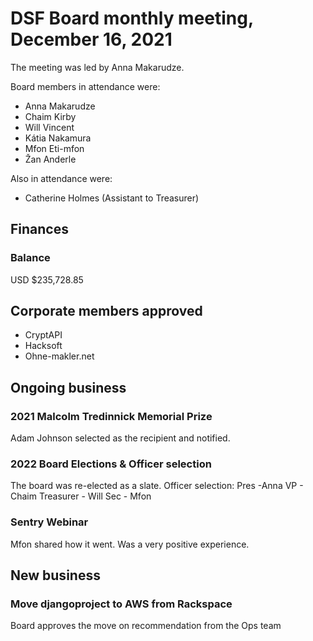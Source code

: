 # DSF Board monthly meeting, December 16, 2021

The meeting was led by Anna Makarudze.

Board members in attendance were:

- Anna Makarudze
- Chaim Kirby
- Will Vincent
- Kátia Nakamura
- Mfon Eti-mfon
- Žan Anderle

Also in attendance were:

- Catherine Holmes (Assistant to Treasurer)

## Finances

### Balance

USD $235,728.85

## Corporate members approved

- CryptAPI
- Hacksoft
- Ohne-makler.net

## Ongoing business

### 2021 Malcolm Tredinnick Memorial Prize

Adam Johnson selected as the recipient and notified.

### 2022 Board Elections & Officer selection

The board was re-elected as a slate. Officer selection: Pres -Anna VP - Chaim Treasurer - Will Sec - Mfon

### Sentry Webinar

Mfon shared how it went. Was a very positive experience.

## New business

### Move djangoproject to AWS from Rackspace

Board approves the move on recommendation from the Ops team